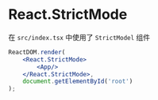 # React.StrictMode

在 `src/index.tsx` 中使用了 `StrictModel` 组件

```jsx
ReactDOM.render(
    <React.StrictMode>
        <App/>
    </React.StrictMode>,
    document.getElementById('root')
);
```

